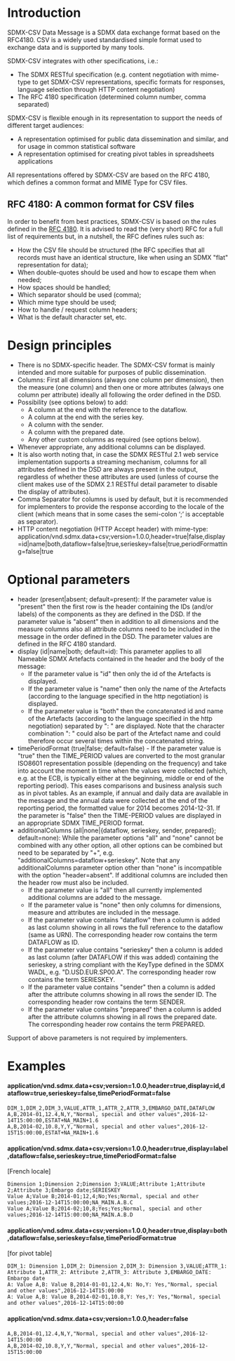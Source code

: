# Introduction
SDMX-CSV Data Message is a SDMX data exchange format based on the RFC4180. CSV is a widely used standardised simple format used to exchange data and is supported by many tools.

SDMX-CSV integrates with other specifications, i.e.: 
- The SDMX RESTful specification (e.g. content negotiation with mime-type to get SDMX-CSV representations, specific formats for responses, language selection through HTTP content negotiation)
- The RFC 4180 specification (determined column number, comma separated)

SDMX-CSV is flexible enough in its representation to support the needs of different target audiences:
- A representation optimised for public data dissemination and similar, and for usage in common statistical software
- A representation optimised for creating pivot tables in spreadsheets applications

All representations offered by SDMX-CSV are based on the RFC 4180, which defines a common format and MIME Type for CSV files. 

##	RFC 4180: A common format for CSV files
In order to benefit from best practices, SDMX-CSV is based on the rules defined in the [RFC 4180](https://tools.ietf.org/html/rfc4180). It is advised to read the (very short) RFC for a full list of requirements but, in a nutshell, the RFC defines rules such as:
- How the CSV file should be structured (the RFC specifies that all records must have an identical structure, like when using an SDMX "flat" representation for data);
- When double-quotes should be used and how to escape them when needed;
- How spaces should be handled;
- Which separator should be used (comma);
- Which mime type should be used;
- How to handle / request column headers;
- What is the default character set, etc.

#	Design principles

- There is no SDMX-specific header. The SDMX-CSV format is mainly intended and more suitable for purposes of public dissemination.
- Columns: First all dimensions (always one column per dimension), then the measure (one column) and then one or more attributes (always one column per attribute) ideally all following the order defined in the DSD.
- Possibility (see options below) to add:
  - A column at the end with the reference to the dataflow.
  - A column at the end with the series key.
  - A column with the sender.
  - A column with the prepared date.
  - Any other custom columns as required (see options below).
- Whenever appropriate, any additional columns can be displayed.
- It is also worth noting that, in case the SDMX RESTful 2.1 web service implementation supports a streaming mechanism, columns for all attributes defined in the DSD are always present in the output, regardless of whether these attributes are used (unless of course the client makes use of the SDMX 2.1 RESTful detail parameter to disable the display of attributes).
- Comma Separator for columns is used by default, but it is recommended for implementers to provide the response according to the locale of the client (which means that in some cases the semi-colon ‘;’ is acceptable as separator).
- HTTP content negotiation (HTTP Accept header) with mime-type:
    application/vnd.sdmx.data+csv;version=1.0.0,header=true|false,display=id|name|both,dataflow=false|true,serieskey=false|true,periodFormatting=false|true

#	Optional parameters

- header (present|absent; default=present): If the parameter value is "present" then the first row is the header containing the IDs (and/or labels) of the components as they are defined in the DSD. If the parameter value is "absent" then in addition to all dimensions and the measure columns also all attribute columns need to be included in the message in the order defined in the DSD. The parameter values are defined in the RFC 4180 standard.
- display (id|name|both; default=id): This parameter applies to all Nameable SDMX Artefacts contained in the header and the body of the message: 
  - If the parameter value is "id" then only the id of the Artefacts is displayed.
  - If the parameter value is "name" then only the name of the Artefacts (according to the language specified in the http negotiation) is displayed.
  - If the parameter value is "both" then the concatenated id and name of the Artefacts (according to the language specified in the http negotiation) separated by ": " are displayed. Note that the character combination ": " could also be part of the Artefact name and could therefore occur several times within the concatenated string.
- timePeriodFormat (true|false; default=false) - If the parameter value is "true" then the TIME_PERIOD values are converted to the most granular ISO8601 representation possible (depending on the frequency) and take into account the moment in time when the values were collected (which, e.g. at the ECB, is typically either at the beginning, middle or end of the reporting period). This eases comparisons and business analysis such as in pivot tables. As an example, if annual and daily data are available in the message and the annual data were collected at the end of the reporting period, the formatted value for 2014 becomes 2014-12-31. If the parameter is "false" then the TIME-PERIOD values are displayed in an appropriate SDMX TIME_PERIOD format.
- additionalColumns (all|none|{dataflow, serieskey, sender, prepared}; default=none): While the parameter options "all" and "none" cannot be combined with any other option, all other options can be combined but need to be separated by "+", e.g. "additionalColumns=dataflow+serieskey". Note that any additionalColumns parameter option other than "none" is incompatible with the option "header=absent". If additional columns are included then the header row must also be included.
  - If the parameter value is "all" then all currently implemented additional columns are added to the message.
  - If the parameter value is "none" then only columns for dimensions, measure and attributes are included in the message.
  - If the parameter value contains "dataflow" then a column is added as last column showing in all rows the full reference to the dataflow (same as URN). The corresponding header row contains the term DATAFLOW as ID. 
  - If the parameter value contains "serieskey" then a column is added as last column (after DATAFLOW if this was added) containing the serieskey, a string compliant with the KeyType defined in the SDMX WADL, e.g. "D.USD.EUR.SP00.A". The corresponding header row contains the term SERIESKEY.
  - If the parameter value contains "sender" then a column is added after the attribute columns showing in all rows the sender ID.  The corresponding header row contains the term SENDER.
  - If the parameter value contains "prepared" then a column is added after the attribute columns showing in all rows the prepared date.  The corresponding header row contains the term PREPARED.

Support of above parameters is not required by implementers.

# Examples

#### application/vnd.sdmx.data+csv;version=1.0.0,header=true,display=id,dataflow=true,serieskey=false,timePeriodFormat=false

    DIM_1,DIM_2,DIM_3,VALUE,ATTR_1,ATTR_2,ATTR_3,EMBARGO_DATE,DATAFLOW
    A,B,2014-01,12.4,N,Y,"Normal, special and other values",2016-12-14T15:00:00,ESTAT+NA_MAIN+1.6
    A,B,2014-02,10.8,Y,Y,"Normal, special and other values",2016-12-15T15:00:00,ESTAT+NA_MAIN+1.6

#### application/vnd.sdmx.data+csv;version=1.0.0,header=true,display=label,dataflow=false,serieskey=true,timePeriodFormat=false
[French locale]

    Dimension 1;Dimension 2;Dimension 3;VALUE;Attribute 1;Attribute 2;Attribute 3;Embargo date;SERIESKEY
    Value A;Value B;2014-01;12,4;No;Yes;Normal, special and other values;2016-12-14T15:00:00;NA_MAIN.A.B.C
    Value A;Value B;2014-02;10,8;Yes;Yes;Normal, special and other values;2016-12-14T15:00:00;NA_MAIN.A.B.D

#### application/vnd.sdmx.data+csv;version=1.0.0,header=true,display=both,dataflow=false,serieskey=false,timePeriodFormat=true
[for pivot table]

    DIM_1: Dimension 1,DIM_2: Dimension 2,DIM_3: Dimension 3,VALUE;ATTR_1: Attribute 1,ATTR_2: Attribute 2,ATTR_3: Attribute 3,EMBARGO_DATE: Embargo date
    A: Value A,B: Value B,2014-01-01,12.4,N: No,Y: Yes,"Normal, special and other values",2016-12-14T15:00:00
    A: Value A,B: Value B,2014-02-01,10.8,Y: Yes,Y: Yes,"Normal, special and other values",2016-12-14T15:00:00

#### application/vnd.sdmx.data+csv;version=1.0.0,header=false

    A,B,2014-01,12.4,N,Y,"Normal, special and other values",2016-12-14T15:00:00
    A,B,2014-02,10.8,Y,Y,"Normal, special and other values",2016-12-15T15:00:00
